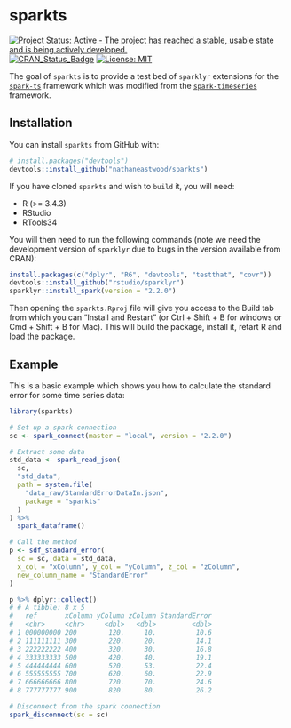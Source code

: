 
<!-- README.md is generated from README.Rmd. Please edit that file -->

# sparkts

[![Project Status: Active - The project has reached a stable, usable
state and is being actively
developed.](http://www.repostatus.org/badges/latest/active.svg)](http://www.repostatus.org/#active)
[![CRAN\_Status\_Badge](http://www.r-pkg.org/badges/version/sparkts)](http://cran.r-project.org/package=sparkts)
[![License:
MIT](https://img.shields.io/badge/License-MIT-yellow.svg)](https://opensource.org/licenses/MIT)

The goal of `sparkts` is to provide a test bed of `sparklyr` extensions
for the [`spark-ts`](https://github.com/srussell91/SparkTS) framework
which was modified from the
[`spark-timeseries`](https://github.com/sryza/spark-timeseries)
framework.

## Installation

You can install `sparkts` from GitHub with:

``` r
# install.packages("devtools")
devtools::install_github("nathaneastwood/sparkts")
```

If you have cloned `sparkts` and wish to `build` it, you will need:

  - R (\>= 3.4.3)
  - RStudio
  - RTools34

You will then need to run the following commands (note we need the
development version of `sparklyr` due to bugs in the version available
from CRAN):

``` r
install.packages(c("dplyr", "R6", "devtools", "testthat", "covr"))
devtools::install_github("rstudio/sparklyr")
sparklyr::install_spark(version = "2.2.0")
```

Then opening the `sparkts.Rproj` file will give you access to the Build
tab from which you can “Install and Restart” (or Ctrl + Shift + B for
windows or Cmd + Shift + B for Mac). This will build the package,
install it, retart R and load the package.

## Example

This is a basic example which shows you how to calculate the standard
error for some time series data:

``` r
library(sparkts)

# Set up a spark connection
sc <- spark_connect(master = "local", version = "2.2.0")

# Extract some data
std_data <- spark_read_json(
  sc,
  "std_data",
  path = system.file(
    "data_raw/StandardErrorDataIn.json",
    package = "sparkts"
  )
) %>%
  spark_dataframe()

# Call the method
p <- sdf_standard_error(
  sc = sc, data = std_data,
  x_col = "xColumn", y_col = "yColumn", z_col = "zColumn",
  new_column_name = "StandardError"
)

p %>% dplyr::collect()
# # A tibble: 8 x 5
#   ref       xColumn yColumn zColumn StandardError
#   <chr>     <chr>     <dbl>   <dbl>         <dbl>
# 1 000000000 200        120.     10.          10.6
# 2 111111111 300        220.     20.          14.1
# 3 222222222 400        320.     30.          16.8
# 4 333333333 500        420.     40.          19.1
# 5 444444444 600        520.     53.          22.4
# 6 555555555 700        620.     60.          22.9
# 7 666666666 800        720.     70.          24.6
# 8 777777777 900        820.     80.          26.2

# Disconnect from the spark connection
spark_disconnect(sc = sc)
```
